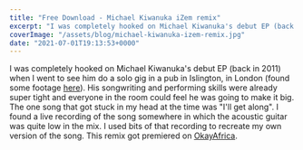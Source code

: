 ```yaml
---
title: "Free Download - Michael Kiwanuka iZem remix"
excerpt: "I was completely hooked on Michael Kiwanuka's debut EP (back in 2011) when I went to see him do a solo gig in a pub in Islington..."
coverImage: "/assets/blog/michael-kiwanuka-izem-remix.jpg"
date: "2021-07-01T19:13:53+0000"
---
```


I was completely hooked on Michael Kiwanuka's debut EP (back in 2011) when I went to see him do a solo gig in a pub in Islington, in London (found some footage [here](https://www.youtube.com/watch?v=EhZ_6SsX7Vg)). His songwriting and performing skills were already super tight and everyone in the room could feel he was going to make it big. The one song that got stuck in my head at the time was "I'll get along". I found a live recording of the song somewhere in which the acoustic guitar was quite low in the mix. I used bits of that recording to recreate my own version of the song. This remix got premiered on [OkayAfrica](http://www.okayafrica.com/african-music-michael-kiwanuka-ill-get-along-remix/).
